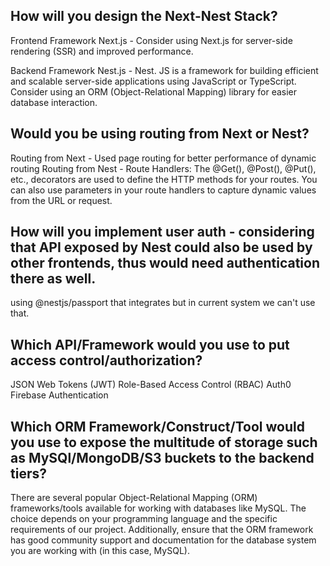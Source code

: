 ## How will you design the Next-Nest Stack?

Frontend Framework Next.js - Consider using Next.js for server-side rendering (SSR) and improved performance.

Backend Framework Nest.js - Nest. JS is a framework for building efficient and scalable server-side applications using JavaScript or TypeScript.
Consider using an ORM (Object-Relational Mapping) library for easier database interaction.


## Would you be using routing from Next or Nest?

Routing from Next - Used page routing for better performance of dynamic routing
Routing from Nest - Route Handlers: The @Get(), @Post(), @Put(), etc., decorators are used to define the HTTP methods for your routes. You can also use parameters in your route handlers to capture dynamic values from the URL or request.


## How will you implement user auth - considering that API exposed by Nest could also be used by other frontends, thus would need authentication there as well.

using @nestjs/passport that integrates but in current system we can't use that.


## Which API/Framework would you use to put access control/authorization?

JSON Web Tokens (JWT)
Role-Based Access Control (RBAC)
Auth0
Firebase Authentication


## Which ORM Framework/Construct/Tool would you use to expose the multitude of storage such as MySQl/MongoDB/S3 buckets to the backend tiers?

There are several popular Object-Relational Mapping (ORM) frameworks/tools available for working with databases like MySQL. The choice depends on your programming language and the specific requirements of our project. 
Additionally, ensure that the ORM framework has good community support and documentation for the database system you are working with (in this case, MySQL).
